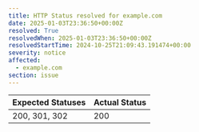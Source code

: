 ```yaml
---
title: HTTP Status resolved for example.com
date: 2025-01-03T23:36:50+00:00Z
resolved: True
resolvedWhen: 2025-01-03T23:36:50+00:00Z
resolvedStartTime: 2024-10-25T21:09:43.191474+00:00
severity: notice
affected:
  - example.com
section: issue
---
```


| Expected Statuses | Actual Status  |
|-------------------|----------------|
| 200, 301, 302 | 200 |
